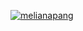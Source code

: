 [![melianapang](https://circleci.com/gh/melianapang/CleanArchitectureExpert.svg?style=svg)](https://circleci.com/gh/melianapang/CleanArchitectureExpert)
